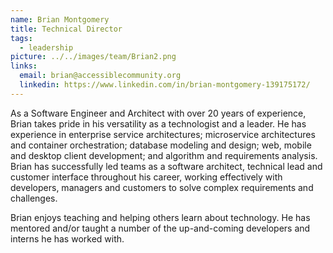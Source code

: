 ```yaml
---
name: Brian Montgomery
title: Technical Director
tags:
  - leadership
picture: ../../images/team/Brian2.png
links:
  email: brian@accessiblecommunity.org
  linkedin: https://www.linkedin.com/in/brian-montgomery-139175172/
---
```


As a Software Engineer and Architect with over 20 years of experience, Brian takes pride in his versatility as a technologist and a leader. He has experience in enterprise service architectures; microservice architectures and container orchestration; database modeling and design; web, mobile and desktop client development; and algorithm and requirements analysis. Brian has successfully led teams as a software architect, technical lead and customer interface throughout his career, working effectively with developers, managers and customers to solve complex requirements and challenges.

Brian enjoys teaching and helping others learn about technology. He has mentored and/or taught a number of the up-and-coming developers and interns he has worked with.
